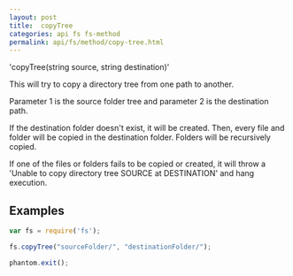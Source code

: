 ```yaml
---
layout: post
title:  copyTree
categories: api fs fs-method
permalink: api/fs/method/copy-tree.html
---
```


'copyTree(string source, string destination)'

This will try to copy a directory tree from one path to another.

Parameter 1 is the source folder tree and parameter 2 is the destination path.

If the destination folder doesn't exist, it will be created. Then, every file and folder will be copied in the destination folder.
Folders will be recursively copied.

If one of the files or folders fails to be copied or created, it will throw a 'Unable to copy directory tree SOURCE at DESTINATION' and hang execution.

## Examples

```javascript
var fs = require('fs');

fs.copyTree("sourceFolder/", "destinationFolder/");

phantom.exit();
```








